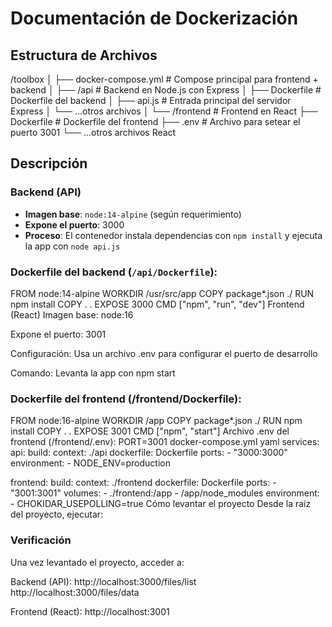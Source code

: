 # Documentación de Dockerización

## Estructura de Archivos
/toolbox
│
├── docker-compose.yml # Compose principal para frontend + backend
│
├── /api # Backend en Node.js con Express
│ ├── Dockerfile # Dockerfile del backend
│ ├── api.js # Entrada principal del servidor Express
│ └── ...otros archivos
│
└── /frontend # Frontend en React
├── Dockerfile # Dockerfile del frontend
├── .env # Archivo para setear el puerto 3001
└── ...otros archivos React


## Descripción

### Backend (API)
- **Imagen base**: `node:14-alpine` (según requerimiento)
- **Expone el puerto**: 3000
- **Proceso**: El contenedor instala dependencias con `npm install` y ejecuta la app con `node api.js`

### Dockerfile del backend (`/api/Dockerfile`):

FROM node:14-alpine
WORKDIR /usr/src/app
COPY package*.json ./
RUN npm install
COPY . .
EXPOSE 3000
CMD ["npm", "run", "dev"]
Frontend (React)
Imagen base: node:16

Expone el puerto: 3001

Configuración: Usa un archivo .env para configurar el puerto de desarrollo

Comando: Levanta la app con npm start

### Dockerfile del frontend (/frontend/Dockerfile):

FROM node:16-alpine
WORKDIR /app
COPY package*.json ./
RUN npm install
COPY . .
EXPOSE 3001
CMD ["npm", "start"]
Archivo .env del frontend (/frontend/.env):
PORT=3001
docker-compose.yml
yaml
services:
  api:
    build:
      context: ./api
      dockerfile: Dockerfile
    ports:
      - "3000:3000"
    environment:
      - NODE_ENV=production

  frontend:
    build:
      context: ./frontend
      dockerfile: Dockerfile
    ports:
      - "3001:3001"
    volumes:
      - ./frontend:/app
      - /app/node_modules
    environment:
      - CHOKIDAR_USEPOLLING=true
Cómo levantar el proyecto
Desde la raíz del proyecto, ejecutar:


### Verificación
Una vez levantado el proyecto, acceder a:

Backend (API):
http://localhost:3000/files/list
http://localhost:3000/files/data

Frontend (React):
http://localhost:3001